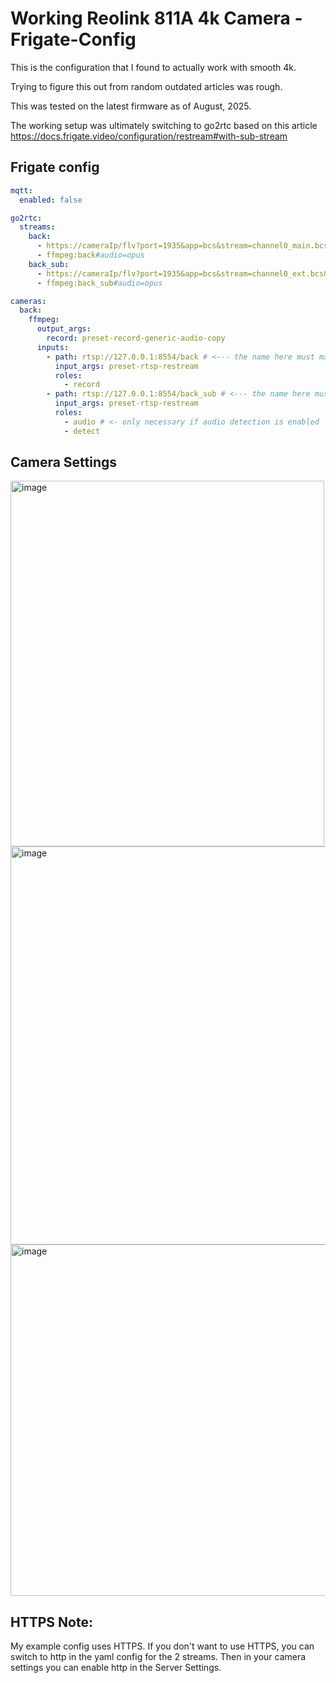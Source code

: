 # Working Reolink 811A 4k Camera - Frigate-Config

This is the configuration that I found to actually work with smooth 4k. 

Trying to figure this out from random outdated articles was rough.

This was tested on the latest firmware as of August, 2025. 

The working setup was ultimately switching to go2rtc based on this article https://docs.frigate.video/configuration/restream#with-sub-stream


## Frigate config

```yaml
mqtt:
  enabled: false

go2rtc:
  streams:
    back:
      - https://cameraIp/flv?port=1935&app=bcs&stream=channel0_main.bcs&user=username&password=passwordValue
      - ffmpeg:back#audio=opus
    back_sub:
      - https://cameraIp/flv?port=1935&app=bcs&stream=channel0_ext.bcs&user=username&password=passwordValue
      - ffmpeg:back_sub#audio=opus

cameras:
  back:
    ffmpeg:
      output_args:
        record: preset-record-generic-audio-copy
      inputs:
        - path: rtsp://127.0.0.1:8554/back # <--- the name here must match the name of the camera in restream
          input_args: preset-rtsp-restream
          roles:
            - record
        - path: rtsp://127.0.0.1:8554/back_sub # <--- the name here must match the name of the camera_sub in restream
          input_args: preset-rtsp-restream
          roles:
            - audio # <- only necessary if audio detection is enabled
            - detect
```

## Camera Settings

<img width="502" height="585" alt="image" src="https://github.com/user-attachments/assets/5847d5d2-0454-4a3d-a12c-1456b77ee3da" />

<img width="691" height="637" alt="image" src="https://github.com/user-attachments/assets/8cc28784-f11a-47d8-9dcb-72ecb3448a2d" />

<img width="505" height="562" alt="image" src="https://github.com/user-attachments/assets/a53c0034-d6d0-405e-b816-fc97498da4a2" />

## HTTPS Note:
My example config uses HTTPS. If you don't want to use HTTPS, you can switch to http in the yaml config for the 2 streams. 
Then in your camera settings you can enable http in the Server Settings. 

